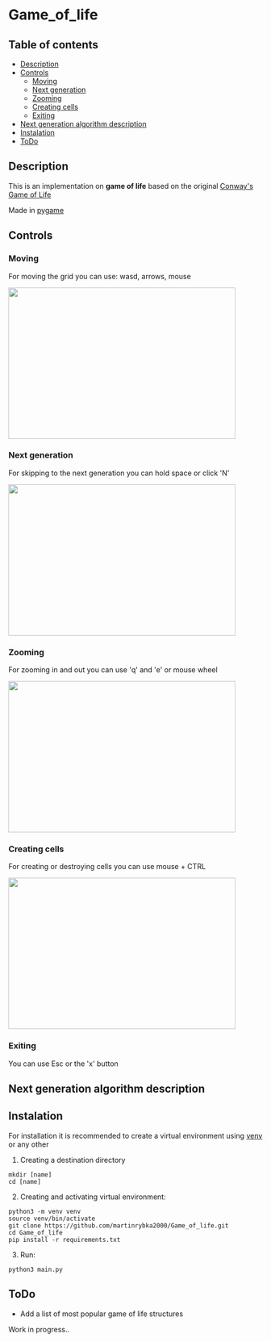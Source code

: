 # Game_of_life

## Table of contents  
  - [Description](#description)
  - [Controls](#controls)
    * [Moving](#moving)
    * [Next generation](#next-generation)
    * [Zooming](#zooming)
    * [Creating cells](#creating-cells)
    * [Exiting](#exiting)
  - [Next generation algorithm description](#next-generation-algorithm-description)
  - [Instalation](#instalation)
  - [ToDo](#todo)

## Description

This is an implementation on **game of life** based on the original [Conway's Game of Life](https://en.wikipedia.org/wiki/Conway%27s_Game_of_Life)

Made in [pygame](https://www.pygame.org/news)

## Controls

### Moving
For moving the grid you can use: wasd, arrows, mouse  
  
<img src="https://user-images.githubusercontent.com/39592198/124986292-c2279b80-e03b-11eb-9624-a09ca65af097.gif" width="450" height="300"/>

### Next generation
For skipping to the next generation you can hold space or click 'N'
  
<img src="https://user-images.githubusercontent.com/39592198/125062648-ebcdda80-e0ae-11eb-9f91-8e3adda1dbe6.gif" width="450" height="300"/>

### Zooming
For zooming in and out you can use 'q' and 'e' or mouse wheel
  
<img src="https://user-images.githubusercontent.com/39592198/125063783-33a13180-e0b0-11eb-8194-4b4f5f32c54e.gif" width="450" height="300"/>

### Creating cells
For creating or destroying cells you can use mouse + CTRL
  
<img src="https://user-images.githubusercontent.com/39592198/125063119-63036e80-e0af-11eb-8e0d-b17103dcee2e.gif" width="450" height="300"/>

### Exiting
You can use Esc or the 'x' button

## Next generation algorithm description

## Instalation
For installation it is recommended to create a virtual environment using [venv](https://docs.python.org/3/tutorial/venv.html) or any other  
  
1. Creating a destination directory  
```
mkdir [name]  
cd [name]
```

2. Creating and activating virtual environment: 
```
python3 -m venv venv  
source venv/bin/activate  
git clone https://github.com/martinrybka2000/Game_of_life.git 
cd Game_of_life  
pip install -r requirements.txt
```  

3. Run:  
```
python3 main.py
```

## ToDo
- Add a list of most popular game of life structures

Work in progress..
